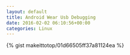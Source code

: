 ```yaml
---
layout: default                                                                                                              
title: Android Wear Usb Debugging                                                                                                                       
date: 2016-02-02 06:10:56+00:00                                                                                                                        
categories: Linux                                                                                                                
---                                                                                                                              
```


{% gist makeittotop/01d66505ff37a81124ea %}                                                                                                           

